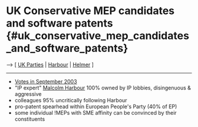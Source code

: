 # UK Conservative MEP candidates and software patents {#uk_conservative_mep_candidates_and_software_patents}

\--\> \[ [ UK Parties](ElectUkPart0405En "wikilink") \| [
Harbour](SwpatmharbourEn "wikilink") \| [
Helmer](RogerHelmerEn "wikilink") \]

------------------------------------------------------------------------

-   [Votes in September
    2003](http://beauprez.net/softpat/lobbybase/search.php?region=&country=UK&party=PPE-DE "wikilink")
-   \"IP expert\" [ Malcolm Harbour](SwpatmharbourEn "wikilink") 100%
    owned by IP lobbies, disingenuous & aggressive
-   colleagues 95% uncritically following Harbour
-   pro-patent spearhead within European People\'s Party (40% of EP)
-   some individual !MEPs with SME affinity can be convinced by their
    constituents
